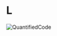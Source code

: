 # L

![QuantifiedCode](https://www.quantifiedcode.com/api/v1/project/19cd4784a9b4456c94513fa1ecc77034/badge.svg)

